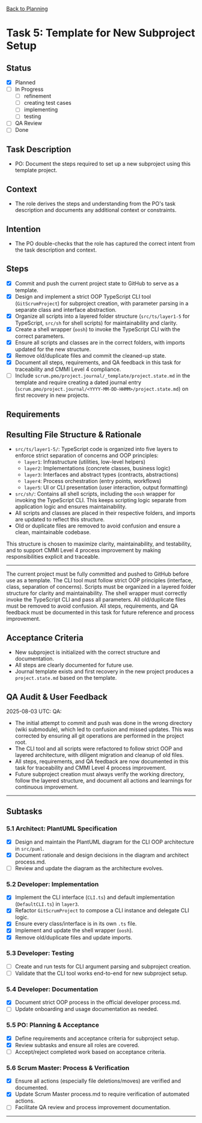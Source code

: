 
[Back to Planning](../planning.md)

# Task 5: Template for New Subproject Setup

## Status
- [x] Planned
- [ ] In Progress
  - [ ] refinement
  - [ ] creating test cases
  - [ ] implementing
  - [ ] testing
- [ ] QA Review
- [ ] Done

## Task Description
- PO: Document the steps required to set up a new subproject using this template project.

## Context
- The role derives the steps and understanding from the PO's task description and documents any additional context or constraints.

## Intention
- The PO double-checks that the role has captured the correct intent from the task description and context.

## Steps
- [x] Commit and push the current project state to GitHub to serve as a template.
- [x] Design and implement a strict OOP TypeScript CLI tool (`GitScrumProject`) for subproject creation, with parameter parsing in a separate class and interface abstraction.
- [x] Organize all scripts into a layered folder structure (`src/ts/layer1-5` for TypeScript, `src/sh` for shell scripts) for maintainability and clarity.
- [x] Create a shell wrapper (`oosh`) to invoke the TypeScript CLI with the correct parameters.
- [x] Ensure all scripts and classes are in the correct folders, with imports updated for the new structure.
- [x] Remove old/duplicate files and commit the cleaned-up state.
- [x] Document all steps, requirements, and QA feedback in this task for traceability and CMMI Level 4 compliance.
- [ ] Include `scrum.pmo/project.journal/_template/project.state.md` in the template and require creating a dated journal entry (`scrum.pmo/project.journal/<YYYY-MM-DD-HHMM>/project.state.md`) on first recovery in new projects.

## Requirements

## Resulting File Structure & Rationale

- `src/ts/layer1-5/`: TypeScript code is organized into five layers to enforce strict separation of concerns and OOP principles:
  - `layer1`: Infrastructure (utilities, low-level helpers)
  - `layer2`: Implementations (concrete classes, business logic)
  - `layer3`: Interfaces and abstract types (contracts, abstractions)
  - `layer4`: Process orchestration (entry points, workflows)
  - `layer5`: UI or CLI presentation (user interaction, output formatting)
- `src/sh/`: Contains all shell scripts, including the `oosh` wrapper for invoking the TypeScript CLI. This keeps scripting logic separate from application logic and ensures maintainability.
- All scripts and classes are placed in their respective folders, and imports are updated to reflect this structure.
- Old or duplicate files are removed to avoid confusion and ensure a clean, maintainable codebase.

This structure is chosen to maximize clarity, maintainability, and testability, and to support CMMI Level 4 process improvement by making responsibilities explicit and traceable.

---
The current project must be fully committed and pushed to GitHub before use as a template.
The CLI tool must follow strict OOP principles (interface, class, separation of concerns).
Scripts must be organized in a layered folder structure for clarity and maintainability.
The shell wrapper must correctly invoke the TypeScript CLI and pass all parameters.
All old/duplicate files must be removed to avoid confusion.
All steps, requirements, and QA feedback must be documented in this task for future reference and process improvement.

## Acceptance Criteria
- New subproject is initialized with the correct structure and documentation.
- All steps are clearly documented for future use.
- Journal template exists and first recovery in the new project produces a `project.state.md` based on the template.


## QA Audit & User Feedback
2025-08-03 UTC: QA: 
- The initial attempt to commit and push was done in the wrong directory (wiki submodule), which led to confusion and missed updates. This was corrected by ensuring all git operations are performed in the project root. 
- The CLI tool and all scripts were refactored to follow strict OOP and layered architecture, with diligent migration and cleanup of old files.
- All steps, requirements, and QA feedback are now documented in this task for traceability and CMMI Level 4 process improvement. 
- Future subproject creation must always verify the working directory, follow the layered structure, and document all actions and learnings for continuous improvement.

---
## Subtasks


### 5.1 Architect: PlantUML Specification
- [x] Design and maintain the PlantUML diagram for the CLI OOP architecture in `src/puml`.
- [x] Document rationale and design decisions in the diagram and architect process.md.
- [ ] Review and update the diagram as the architecture evolves.

### 5.2 Developer: Implementation
- [x] Implement the CLI interface (`CLI.ts`) and default implementation (`DefaultCLI.ts`) in `layer3`.
- [x] Refactor `GitScrumProject` to compose a CLI instance and delegate CLI logic.
- [x] Ensure every class/interface is in its own `.ts` file.
- [x] Implement and update the shell wrapper (`oosh`).
- [x] Remove old/duplicate files and update imports.

### 5.3 Developer: Testing
- [ ] Create and run tests for CLI argument parsing and subproject creation.
- [ ] Validate that the CLI tool works end-to-end for new subproject setup.

### 5.4 Developer: Documentation
- [x] Document strict OOP process in the official developer process.md.
- [ ] Update onboarding and usage documentation as needed.

### 5.5 PO: Planning & Acceptance
- [x] Define requirements and acceptance criteria for subproject setup.
- [x] Review subtasks and ensure all roles are covered.
- [ ] Accept/reject completed work based on acceptance criteria.

### 5.6 Scrum Master: Process & Verification
- [x] Ensure all actions (especially file deletions/moves) are verified and documented.
- [x] Update Scrum Master process.md to require verification of automated actions.
- [ ] Facilitate QA review and process improvement documentation.

---
